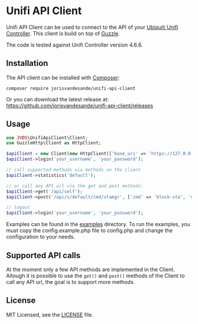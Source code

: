 Unifi API Client
================

Unifi API Client can be used to connect to the API of your [Ubiquiti Unifi Controller](https://www.ubnt.com/enterprise/software/).
This client is build on top of [Guzzle](http://guzzlephp.org/).

The code is tested against Unifi Controller version 4.6.6.

Installation
------------

The API client can be installed with [Composer](https://getcomposer.org/):

    composer require jorisvandesande/unifi-api-client

Or you can download the latest release at:
 https://github.com/jorisvandesande/unifi-api-client/releases


Usage
-----

```php
use JVDS\UnifiApiClient\Client;
use GuzzleHttp\Client as HttpClient;

$apiClient = new Client(new HttpClient(['base_uri' => 'https://127.0.0.1:8443']));
$apiClient->login('your_username', 'your_password');

// call supported methods via methods on the client
$apiClient->statistics('default');

// or call any API url via the get and post methods:
$apiClient->get('/api/self');
$apiClient->post('/api/s/default/cmd/stamgr', ['cmd' => 'block-sta', 'mac':'01:01:01:01:01:01'])

// logout
$apiClient->login('your_username', 'your_password');
```

Examples can be found in the [examples](examples) directory. To run the examples, you must
copy the config.example.php file to config.php and change the configuration to your needs.

Supported API calls
-------------------

At the moment only a few API methods are implemented in the Client. Altough it is possible to use
the ```get()``` and ```post()``` methods of the Client to call any API url, the goal is to
support more methods.

License
-------

MIT Licensed, see the [LICENSE](LICENSE) file.
